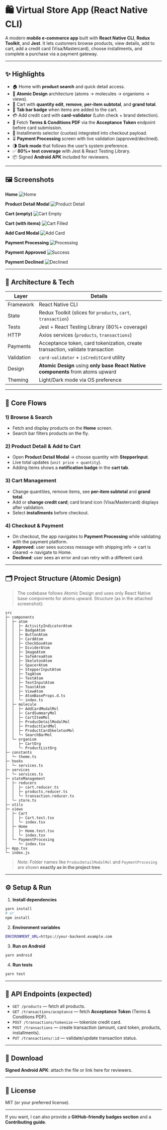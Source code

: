 # 🛍️ Virtual Store App (React Native CLI)

A modern **mobile e-commerce app** built with **React Native CLI**, **Redux Toolkit**, and **Jest**.
It lets customers browse products, view details, add to cart, add a credit card (Visa/Mastercard), choose installments, and complete a purchase via a payment gateway.

---

## ✨ Highlights

- 🏠 Home with **product search** and quick detail access.
- 🧱 **Atomic Design** architecture (atoms → molecules → organisms → views).
- 🛒 Cart with **quantity edit**, **remove**, **per-item subtotal**, and **grand total**.
- 🔔 **Tab bar badge** when items are added to the cart.
- 💳 Add credit card with **card-validator** (Luhn check + brand detection).
- 📄 Fetch **Terms & Conditions PDF** via the **Acceptance Token** endpoint before card submission.
- 🧾 Installments selector (cuotas) integrated into checkout payload.
- ⏳ **Payment Processing** screen with live validation (approved/declined).
- 🌗 **Dark mode** that follows the user’s system preference.
- ✅ **80%+ test coverage** with Jest & React Testing Library.
- 📦 Signed **Android APK** included for reviewers.

---

## 🖼️ Screenshots

**Home**
![Home](docs/captura6.png)

**Product Detail Modal**
![Product Detail](docs/captura3.png)

**Cart (empty)**
![Cart Empty](docs/captura2.png)

**Cart (with items)**
![Cart Filled](docs/captura5.png)

**Add Card Modal**
![Add Card](docs/captura8.png)

**Payment Processing**
![Processing](docs/captura1.png)

**Payment Approved**
![Success](docs/captura7.png)

**Payment Declined**
![Declined](docs/captura4.png)

---

## 🧠 Architecture & Tech

| Layer | Details |
|---|---|
| Framework | React Native CLI |
| State | Redux Toolkit (slices for `products`, `cart`, `transaction`) |
| Tests | Jest + React Testing Library (80%+ coverage) |
| HTTP | Axios services (`products`, `transactions`) |
| Payments | Acceptance token, card tokenization, create transaction, validate transaction |
| Validation | `card-validator` + `isCreditCard` utility |
| Design | **Atomic Design** using **only base React Native components** from atoms upward |
| Theming | Light/Dark mode via OS preference |

---

## 🧩 Core Flows

### 1) Browse & Search
- Fetch and display products on the **Home** screen.
- Search bar filters products on the fly.

### 2) Product Detail & Add to Cart
- Open **Product Detail Modal** → choose quantity with **StepperInput**.
- Live total updates (`unit price × quantity`).
- Adding items shows a **notification badge** in the **cart tab**.

### 3) Cart Management
- Change quantities, remove items, see **per-item subtotal** and **grand total**.
- Add or **change credit card**; card brand icon (Visa/Mastercard) displays after validation.
- Select **installments** before checkout.

### 4) Checkout & Payment
- On checkout, the app navigates to **Payment Processing** while validating with the payment platform.
- **Approved**: user sees success message with shipping info → cart is cleared → navigate to Home.
- **Declined**: user sees an error and can retry with a different card.

---

## 🗂 Project Structure (Atomic Design)

> The codebase follows Atomic Design and uses only React Native base components for atoms upward.
> Structure (as in the attached screenshot):

```
src
├─ components
│  ├─ atom
│  │  ├─ ActivityIndicatorAtom
│  │  ├─ BadgeAtom
│  │  ├─ ButtonAtom
│  │  ├─ CardAtom
│  │  ├─ CheckboxAtom
│  │  ├─ DividerAtom
│  │  ├─ ImageAtom
│  │  ├─ SafeAreaAtom
│  │  ├─ SkeletonAtom
│  │  ├─ SpacerAtom
│  │  ├─ StepperInputAtom
│  │  ├─ TagAtom
│  │  ├─ TextAtom
│  │  ├─ TextInputAtom
│  │  ├─ ToastAtom
│  │  ├─ ViewAtom
│  │  ├─ AtomBaseProps.d.ts
│  │  └─ index.ts
│  ├─ molecule
│  │  ├─ AddCardModalMol
│  │  ├─ CardSummaryMol
│  │  ├─ CartItemMol
│  │  ├─ ProducDetailModalMol
│  │  ├─ ProductCardMol
│  │  ├─ ProductCardSkeletonMol
│  │  └─ SearchBarMol
│  └─ organism
│     ├─ CartOrg
│     └─ ProductListOrg
├─ constants
│  └─ theme.ts
├─ hooks
│  └─ services.ts
├─ services
│  └─ services.ts
├─ stateManagement
│  ├─ reducers
│  │  ├─ cart.reducer.ts
│  │  ├─ products.reducer.ts
│  │  └─ transaction.reducer.ts
│  └─ store.ts
├─ utils
├─ views
│  ├─ Cart
│  │  ├─ Cart.test.tsx
│  │  └─ index.tsx
│  ├─ Home
│  │  ├─ Home.test.tsx
│  │  └─ index.tsx
│  └─ PaymentProcesing
│     └─ index.tsx
├─ App.tsx
└─ index.js
```

> *Note:* Folder names like `ProducDetailModalMol` and `PaymentProcesing` are shown **exactly as in the project tree**.

---

## ⚙️ Setup & Run

1. **Install dependencies**
```bash
yarn install
# or
npm install
```

2. **Environment variables**
```bash
ENVIRONMENT_URL=https://your-backend.example.com
```

3. **Run on Android**
```bash
yarn android
```

4. **Run tests**
```bash
yarn test
```

---

## 🔌 API Endpoints (expected)

- `GET /products` — fetch all products.
- `GET /transactions/aceptance` — fetch **Acceptance Token** (Terms & Conditions PDF).
- `POST /transactions/tokenize` — tokenize credit card.
- `POST /transactions` — create transaction (amount, card token, products, installments).
- `PUT /transactions/:id` — validate/update transaction status.

---

## 📱 Download

**Signed Android APK**: attach the file or link here for reviewers.

---

## 📄 License

MIT (or your preferred license).

---

If you want, I can also provide a **GitHub-friendly badges section** and a **Contributing guide**.
